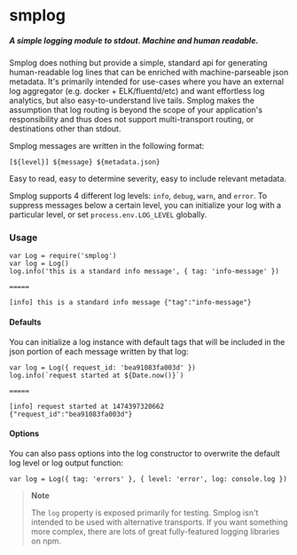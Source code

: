 # smplog

##### A simple logging module to stdout. Machine and human readable.

Smplog does nothing but provide a simple, standard api for generating human-readable log lines that can be enriched with machine-parseable json metadata. It's primarily intended for use-cases where you have an external log aggregator (e.g. docker + ELK/fluentd/etc) and want effortless log analytics, but also easy-to-understand live tails. Smplog makes the assumption that log routing is beyond the scope of your application's responsibility and thus does not support multi-transport routing, or destinations other than stdout.

Smplog messages are written in the following format:

`[${level}] ${message} ${metadata.json}`

Easy to read, easy to determine severity, easy to include relevant metadata.

Smplog supports 4 different log levels: `info`, `debug`, `warn`, and `error`. To suppress messages below a certain level, you can initialize your log with a particular level, or set `process.env.LOG_LEVEL` globally.

### Usage

```
var Log = require('smplog')
var log = Log()
log.info('this is a standard info message', { tag: 'info-message' })

=====

[info] this is a standard info message {"tag":"info-message"}
```

#### Defaults
You can initialize a log instance with default tags that will be included in the json portion of each message written by that log:

```
var log = Log({ request_id: 'bea91083fa003d' })
log.info(`request started at ${Date.now()}`)

=====

[info] request started at 1474397320662 {"request_id":"bea91083fa003d"}
```

#### Options
You can also pass options into the log constructor to overwrite the default log level or log output function:

```
var log = Log({ tag: 'errors' }, { level: 'error', log: console.log })
```

> **Note** 
> 
> The `log` property is exposed primarily for testing. Smplog isn't intended to be used with alternative transports. If you want something more complex, there are lots of great fully-featured logging libraries on npm.


